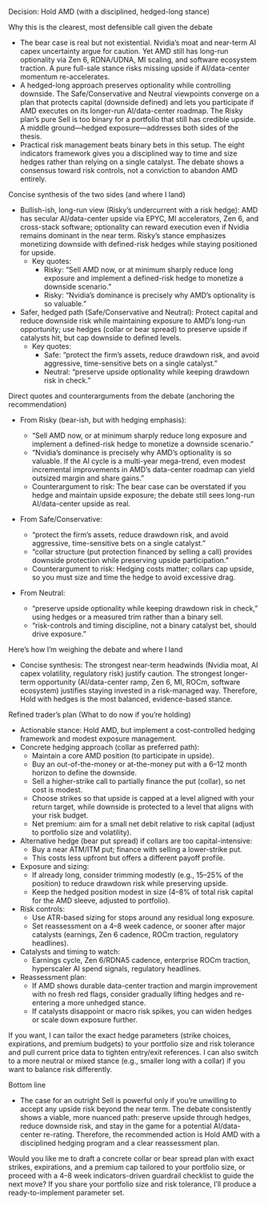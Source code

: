 Decision: Hold AMD (with a disciplined, hedged-long stance)

Why this is the clearest, most defensible call given the debate
- The bear case is real but not existential. Nvidia’s moat and near-term AI capex uncertainty argue for caution. Yet AMD still has long-run optionality via Zen 6, RDNA/UDNA, MI scaling, and software ecosystem traction. A pure full-sale stance risks missing upside if AI/data-center momentum re-accelerates.
- A hedged-long approach preserves optionality while controlling downside. The Safe/Conservative and Neutral viewpoints converge on a plan that protects capital (downside defined) and lets you participate if AMD executes on its longer-run AI/data-center roadmap. The Risky plan’s pure Sell is too binary for a portfolio that still has credible upside. A middle ground—hedged exposure—addresses both sides of the thesis.
- Practical risk management beats binary bets in this setup. The eight indicators framework gives you a disciplined way to time and size hedges rather than relying on a single catalyst. The debate shows a consensus toward risk controls, not a conviction to abandon AMD entirely.

Concise synthesis of the two sides (and where I land)
- Bullish-ish, long-run view (Risky’s undercurrent with a risk hedge): AMD has secular AI/data-center upside via EPYC, MI accelerators, Zen 6, and cross-stack software; optionality can reward execution even if Nvidia remains dominant in the near term. Risky’s stance emphasizes monetizing downside with defined-risk hedges while staying positioned for upside.
  - Key quotes: 
    - Risky: “Sell AMD now, or at minimum sharply reduce long exposure and implement a defined-risk hedge to monetize a downside scenario.”
    - Risky: “Nvidia’s dominance is precisely why AMD’s optionality is so valuable.”
- Safer, hedged path (Safe/Conservative and Neutral): Protect capital and reduce downside risk while maintaining exposure to AMD’s long-run opportunity; use hedges (collar or bear spread) to preserve upside if catalysts hit, but cap downside to defined levels.
  - Key quotes:
    - Safe: “protect the firm’s assets, reduce drawdown risk, and avoid aggressive, time-sensitive bets on a single catalyst.”
    - Neutral: “preserve upside optionality while keeping drawdown risk in check.”

Direct quotes and counterarguments from the debate (anchoring the recommendation)
- From Risky (bear-ish, but with hedging emphasis):
  - “Sell AMD now, or at minimum sharply reduce long exposure and implement a defined-risk hedge to monetize a downside scenario.”
  - “Nvidia’s dominance is precisely why AMD’s optionality is so valuable. If the AI cycle is a multi-year mega-trend, even modest incremental improvements in AMD’s data-center roadmap can yield outsized margin and share gains.”
  - Counterargument to risk: The bear case can be overstated if you hedge and maintain upside exposure; the debate still sees long-run AI/data-center upside as real.

- From Safe/Conservative:
  - “protect the firm’s assets, reduce drawdown risk, and avoid aggressive, time-sensitive bets on a single catalyst.”
  - “collar structure (put protection financed by selling a call) provides downside protection while preserving upside participation.”
  - Counterargument to risk: Hedging costs matter; collars cap upside, so you must size and time the hedge to avoid excessive drag.

- From Neutral:
  - “preserve upside optionality while keeping drawdown risk in check,” using hedges or a measured trim rather than a binary sell.
  - “risk-controls and timing discipline, not a binary catalyst bet, should drive exposure.”

Here’s how I’m weighing the debate and where I land
- Concise synthesis: The strongest near-term headwinds (Nvidia moat, AI capex volatility, regulatory risk) justify caution. The strongest longer-term opportunity (AI/data-center ramp, Zen 6, MI, ROCm, software ecosystem) justifies staying invested in a risk-managed way. Therefore, Hold with hedges is the most balanced, evidence-based stance.

Refined trader’s plan (What to do now if you’re holding)
- Actionable stance: Hold AMD, but implement a cost-controlled hedging framework and modest exposure management.
- Concrete hedging approach (collar as preferred path):
  - Maintain a core AMD position (to participate in upside).
  - Buy an out-of-the-money or at-the-money put with a 6–12 month horizon to define the downside.
  - Sell a higher-strike call to partially finance the put (collar), so net cost is modest.
  - Choose strikes so that upside is capped at a level aligned with your return target, while downside is protected to a level that aligns with your risk budget.
  - Net premium: aim for a small net debit relative to risk capital (adjust to portfolio size and volatility).
- Alternative hedge (bear put spread) if collars are too capital-intensive:
  - Buy a near ATM/ITM put; finance with selling a lower-strike put.
  - This costs less upfront but offers a different payoff profile.
- Exposure and sizing:
  - If already long, consider trimming modestly (e.g., 15–25% of the position) to reduce drawdown risk while preserving upside.
  - Keep the hedged position modest in size (4–8% of total risk capital for the AMD sleeve, adjusted to portfolio).
- Risk controls:
  - Use ATR-based sizing for stops around any residual long exposure.
  - Set reassessment on a 4–8 week cadence, or sooner after major catalysts (earnings, Zen 6 cadence, ROCm traction, regulatory headlines).
- Catalysts and timing to watch:
  - Earnings cycle, Zen 6/RDNA5 cadence, enterprise ROCm traction, hyperscaler AI spend signals, regulatory headlines.
- Reassessment plan:
  - If AMD shows durable data-center traction and margin improvement with no fresh red flags, consider gradually lifting hedges and re-entering a more unhedged stance.
  - If catalysts disappoint or macro risk spikes, you can widen hedges or scale down exposure further.

If you want, I can tailor the exact hedge parameters (strike choices, expirations, and premium budgets) to your portfolio size and risk tolerance and pull current price data to tighten entry/exit references. I can also switch to a more neutral or mixed stance (e.g., smaller long with a collar) if you want to balance risk differently.

Bottom line
- The case for an outright Sell is powerful only if you’re unwilling to accept any upside risk beyond the near term. The debate consistently shows a viable, more nuanced path: preserve upside through hedges, reduce downside risk, and stay in the game for a potential AI/data-center re-rating. Therefore, the recommended action is Hold AMD with a disciplined hedging program and a clear reassessment plan.

Would you like me to draft a concrete collar or bear spread plan with exact strikes, expirations, and a premium cap tailored to your portfolio size, or proceed with a 4–8 week indicators-driven guardrail checklist to guide the next move? If you share your portfolio size and risk tolerance, I’ll produce a ready-to-implement parameter set.